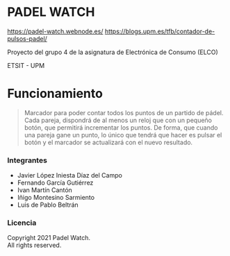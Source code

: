 # PADEL WATCH

https://padel-watch.webnode.es/
https://blogs.upm.es/tfb/contador-de-pulsos-padel/

Proyecto del grupo 4 de la asignatura de Electrónica de Consumo (ELCO)

ETSIT - UPM

# Funcionamiento
> Marcador para poder contar todos los puntos de un partido de pádel.
> Cada pareja, dispondrá de al menos un reloj que con un pequeño botón,
> que permitirá incrementar los puntos. De forma, que cuando una pareja
> gane un punto, lo único que tendrá que hacer es pulsar el botón y el
> marcador se actualizará con el nuevo resultado.


### Integrantes
- Javier López Iniesta Díaz del Campo
- Fernando García Gutiérrez
- Ivan Martín Cantón
- Iñigo Montesino Sarmiento
- Luis de Pablo Beltrán


### Licencia
Copyright 2021 Padel Watch. \
All rights reserved. 
